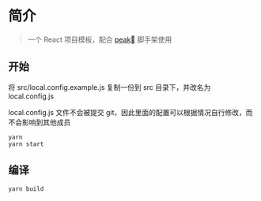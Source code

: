 # 简介

> 一个 React 项目模板，配合 [peak](https://github.com/pashangshangpo/peak) 脚手架使用

## 开始

将 src/local.config.example.js 复制一份到 src 目录下，并改名为 local.config.js

local.config.js 文件不会被提交 git，因此里面的配置可以根据情况自行修改，而不会影响到其他成员

```
yarn
yarn start
```

## 编译

```
yarn build
```
